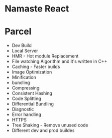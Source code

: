 # Namaste React 

# Parcel
  - Dev Build 
  - Local Server 
  - HMR - Hot module Replacement 
  - File watching Algorithm and it's written in C++
  - Caching - Faster builds 
  - Image Optimization 
  - Minification 
  - bundling 
  - Compressing 
  - Consistent Hashing 
  - Code Splitting 
  - Differential Bundling
  - Diagnostic 
  - Error handling 
  - HTTPS 
  - Tree Shaking - Remove unused code
  - Different dev and prod buildes
